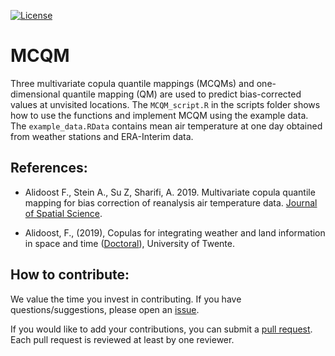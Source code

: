 [![License](https://img.shields.io/badge/License-Apache%202.0-blue.svg)](https://github.com/SarahAlidoost/MCQM/blob/master/LICENSE)

# MCQM

Three multivariate copula quantile mappings (MCQMs) and one-dimensional quantile mapping (QM) are used to predict bias-corrected values at unvisited locations.
The `MCQM_script.R` in the scripts folder shows how to use the functions and implement MCQM using the example data.
The `example_data.RData` contains mean air temperature at one day obtained from weather stations and ERA-Interim data.

## References:

* Alidoost F., Stein A., Su Z, Sharifi, A. 2019. Multivariate copula quantile mapping for bias correction of reanalysis air temperature data. [Journal of Spatial Science](https://doi.org/10.1080/14498596.2019.1601138).

* Alidoost, F., (2019), Copulas for integrating weather and land information in space and time ([Doctoral](https://research.utwente.nl/en/publications/copulas-for-integrating-weather-and-land-information-in-space-and)), University of Twente.

## How to contribute:

We value the time you invest in contributing. If you have questions/suggestions, please open an [issue](https://github.com/SarahAlidoost/MCQM/issues).

If you would like to add your contributions, you can submit a [pull request](https://github.com/SarahAlidoost/MCQM/pulls).
Each pull request is reviewed at least by one reviewer.
